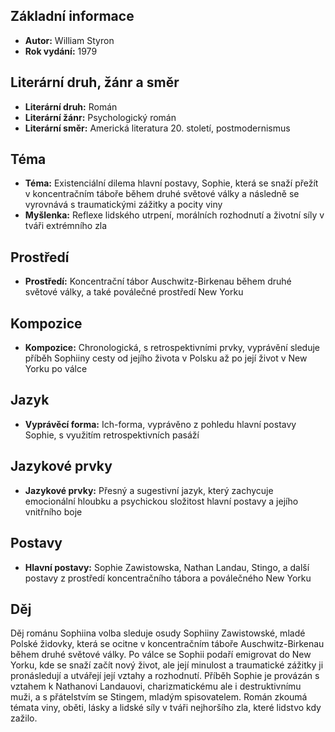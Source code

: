 ## Základní informace

- **Autor:** William Styron
- **Rok vydání:** 1979

## Literární druh, žánr a směr

- **Literární druh:** Román
- **Literární žánr:** Psychologický román
- **Literární směr:** Americká literatura 20. století, postmodernismus

## Téma

- **Téma:** Existenciální dilema hlavní postavy, Sophie, která se snaží přežít v koncentračním táboře během druhé světové války a následně se vyrovnává s traumatickými zážitky a pocity viny
- **Myšlenka:** Reflexe lidského utrpení, morálních rozhodnutí a životní síly v tváři extrémního zla

## Prostředí

- **Prostředí:** Koncentrační tábor Auschwitz-Birkenau během druhé světové války, a také poválečné prostředí New Yorku

## Kompozice

- **Kompozice:** Chronologická, s retrospektivními prvky, vyprávění sleduje příběh Sophiiny cesty od jejího života v Polsku až po její život v New Yorku po válce

## Jazyk

- **Vyprávěcí forma:** Ich-forma, vyprávěno z pohledu hlavní postavy Sophie, s využitím retrospektivních pasáží

## Jazykové prvky

- **Jazykové prvky:** Přesný a sugestivní jazyk, který zachycuje emocionální hloubku a psychickou složitost hlavní postavy a jejího vnitřního boje

## Postavy

- **Hlavní postavy:** Sophie Zawistowska, Nathan Landau, Stingo, a další postavy z prostředí koncentračního tábora a poválečného New Yorku

## Děj

Děj románu Sophiina volba sleduje osudy Sophiiny Zawistowské, mladé Polské židovky, která se ocitne v koncentračním táboře Auschwitz-Birkenau během druhé světové války. Po válce se Sophii podaří emigrovat do New Yorku, kde se snaží začít nový život, ale její minulost a traumatické zážitky ji pronásledují a utvářejí její vztahy a rozhodnutí. Příběh Sophie je provázán s vztahem k Nathanovi Landauovi, charizmatickému ale i destruktivnímu muži, a s přátelstvím se Stingem, mladým spisovatelem. Román zkoumá témata viny, oběti, lásky a lidské síly v tváři nejhoršího zla, které lidstvo kdy zažilo.